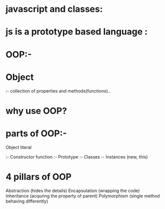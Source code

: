 # javascript and classes:

# js is a prototype based language :

# OOP:-



# Object 
:- collection of properties and methods(functions)..


# why use OOP?

# parts of OOP:-
Object literal

:- Constructor function
:- Prototype
:- Classes
:- Instances (new, this)

# 4 pillars of  OOP
Abstraction (hides the details)
Encapsulation (wrapping the code)
Inheritance (acquring the property of parent)
Polymorphism (single method behaving differently)